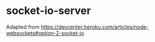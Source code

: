 # socket-io-server

Adapted from https://devcenter.heroku.com/articles/node-websockets#option-2-socket-io
